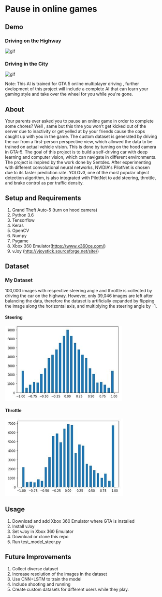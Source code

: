 # Pause in online games #
## Demo ##
### Driving on the Highway ###
![gif](Demo/demo1.gif)
### Driving in the City ###
![gif](Demo/demo2.gif)

Note: This AI is trained for GTA 5 online multiplayer driving , further dvelopment of this project will include a complete AI that can learn your gaming style and take over the wheel for you while you're gone.
## About ##
Your parents ever asked you to pause an online game in order to complete some chores? Well , same but this time you won't get kicked out of the server due to inactivity or get yelled at by your friends cause the cops caught up with you in the game. 
The custom dataset is generated by driving the car from a first-person perspective view, which allowed the data to be trained on actual vehicle vision. This is done by turning on the hood camera in GTA-5. 
The goal of this project is to build a self-driving car with deep learning and computer vision, which can navigate in different environments. The project is inspired by the work done by Sentdex. After experimenting with different convolutional neural networks, NVIDIA's PilotNet is chosen due to its faster prediction rate. YOLOv3, one of the most popular object detection algorithm, is also integrated with PilotNet to add steering, throttle, and brake control as per traffic density.

## Setup and Requirements ##
1. Grand Theft Auto-5 (turn on hood camera)
2. Python 3.6
3. Tensorflow
4. Keras
5. OpenCV
6. Numpy
7. Pygame
8. Xbox 360 Emulator(https://www.x360ce.com/)
9. vJoy (http://vjoystick.sourceforge.net/site/)

## Dataset ##
### My Dataset ###
100,000 images with respective steering angle and throttle is collected by driving the car on the highway. However, only 39,046 images are left after balancing the data, therefore the dataset is artificially expanded by flipping the image along the horizontal axis, and multiplying the steering angle by -1. 
#### Steering ####
![alt text](Demo/steering.JPG)
#### Throttle ####
![alt text](Demo/throttle.JPG)

## Usage ## 
1. Download and add Xbox 360 Emulator where GTA is installed
2. Install vJoy
3. Set vJoy in Xbox 360 Emulator
4. Download or clone this repo
5. Run test_model_steer.py
## Future Improvements ##
1. Collect diverse dataset
2. Increase resolution of the images in the dataset
3. Use CNN+LSTM to train the model
4. Include shooting and running
5. Create custom datasets for different users while they play.